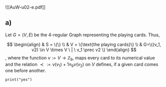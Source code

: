 ![[AuW-u02-e.pdf]]

## a)

Let $G = (V, E)$ be the 4-regular Graph representing the playing cards. Thus,

$$
\begin{align}
& S = \{\} \\
& V = \{\text{the playing cards}\} \\
& G=\{(v_1, v2) \in V \times V \ | \ v_1 \prec v2 \}
\end{align}
$$, where the function $\nu := V \rightarrow \mathbb Z_9$, maps every card to its numerical value and the relation $\prec := \nu(v_1) + 1 \equiv_9 \nu(v_2)$ on $V$ defines, if a given card comes one before another.

```
print("yes")
```
